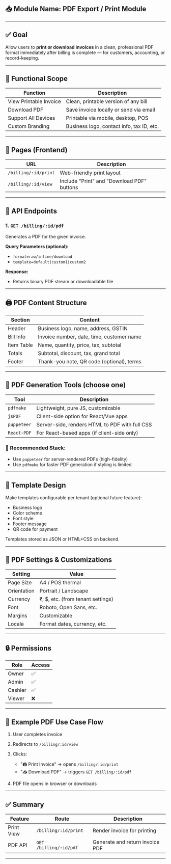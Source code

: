 ## 📥 Module Name: **PDF Export / Print Module**

---

## ✅ Goal

Allow users to **print or download invoices** in a clean, professional PDF format immediately after billing is complete — for customers, accounting, or record-keeping.

---

## 🧭 Functional Scope

| Function               | Description                               |
| ---------------------- | ----------------------------------------- |
| View Printable Invoice | Clean, printable version of any bill      |
| Download PDF           | Save invoice locally or send via email    |
| Support All Devices    | Printable via mobile, desktop, POS        |
| Custom Branding        | Business logo, contact info, tax ID, etc. |

---

## 🧱 Pages (Frontend)

| URL                  | Description                                |
| -------------------- | ------------------------------------------ |
| `/billing/:id/print` | Web-friendly print layout                  |
| `/billing/:id/view`  | Include "Print" and "Download PDF" buttons |

---

## 📄 API Endpoints

### 1. `GET /billing/:id/pdf`

Generates a PDF for the given invoice.

**Query Parameters (optional):**

- `format=raw/inline/download`
- `template=default|custom1|custom2`

**Response:**

- Returns binary PDF stream or downloadable file

---

## 🖨️ PDF Content Structure

| Section    | Content                                   |
| ---------- | ----------------------------------------- |
| Header     | Business logo, name, address, GSTIN       |
| Bill Info  | Invoice number, date, time, customer name |
| Item Table | Name, quantity, price, tax, subtotal      |
| Totals     | Subtotal, discount, tax, grand total      |
| Footer     | Thank-you note, QR code (optional), terms |

---

## 🧰 PDF Generation Tools (choose one)

| Tool        | Description                                    |
| ----------- | ---------------------------------------------- |
| `pdfmake`   | Lightweight, pure JS, customizable             |
| `jsPDF`     | Client-side option for React/Vue apps          |
| `puppeteer` | Server-side, renders HTML to PDF with full CSS |
| `React-PDF` | For React-based apps (if client-side only)     |

### 🔧 Recommended Stack:

- Use `puppeteer` for server-rendered PDFs (high-fidelity)
- Use `pdfmake` for faster PDF generation if styling is limited

---

## 🎨 Template Design

Make templates configurable per tenant (optional future feature):

- Business logo
- Color scheme
- Font style
- Footer message
- QR code for payment

Templates stored as JSON or HTML+CSS on backend.

---

## 📌 PDF Settings & Customizations

| Setting     | Value                              |
| ----------- | ---------------------------------- |
| Page Size   | A4 / POS thermal                   |
| Orientation | Portrait / Landscape               |
| Currency    | ₹, \$, etc. (from tenant settings) |
| Font        | Roboto, Open Sans, etc.            |
| Margins     | Customizable                       |
| Locale      | Format dates, currency, etc.       |

---

## 🔒 Permissions

| Role    | Access |
| ------- | ------ |
| Owner   | ✅     |
| Admin   | ✅     |
| Cashier | ✅     |
| Viewer  | ❌     |

---

## 🧪 Example PDF Use Case Flow

1. User completes invoice
2. Redirects to `/billing/:id/view`
3. Clicks:

   - "🖨️ Print Invoice" → opens `/billing/:id/print`
   - "📥 Download PDF" → triggers `GET /billing/:id/pdf`

4. PDF file opens in browser or downloads

---

## ✅ Summary

| Feature    | Route                  | Description                     |
| ---------- | ---------------------- | ------------------------------- |
| Print View | `/billing/:id/print`   | Render invoice for printing     |
| PDF API    | `GET /billing/:id/pdf` | Generate and return invoice PDF |

---
